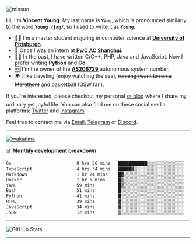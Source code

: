 <p align="left"> <img src="https://komarev.com/ghpvc/?username=missuo&label=Profile%20views&color=0e75b6&style=flat" alt="missuo" /> </p>


Hi, I'm **Vincent Young**. My last name is **`Yang`**, which is pronounced similarly to the word **`Young /jʌŋ/`**, so I used to write it as **`Young`**. 

-  👨‍🎓 I'm a master student majoring in computer science at [**University of Pittsburgh**](https://www.pitt.edu).
-  💼 Once I was an intern at **[PwC AC Shanghai](https://www.linkedin.com/company/pwc-ac-shanghai/)**.
-  👨‍💻 In the past, I have written C/C++, PHP, Java and JavaScript. Now I prefer writing **Python** and **Go**.
-  🆕 I'm the owner of the **[AS206729](https://bgp.tools/AS206729)** autonomous system number.
-  🌍 I like traveling (enjoy watching the sea), ~~running (want to run a Marathon)~~ and basketball (GSW fan).

If you're interested, please checkout my personal [✏️ blog](https://missuo.me/) where I share my ordinary yet joyful life. You can also find me on these social media platforms: [Twitter](https://twitter.com/m1ssuo) and [Instagram](https://www.instagram.com/missuo.me).

Feel free to contact me via <a href="mailto:i@yyt.moe">Email</a>, [Telegram](https://t.me/missuo) or [Discord](https://discordapp.com/users/missuo#7448).

-------

[![wakatime](https://wakatime.com/badge/user/c13cd961-40ca-417a-afb6-1f9ea8ac295c.svg)](https://wakatime.com/@missuo)

📊 **Monthly development breakdown**
<!--START_SECTION:waka-->

```txt
Go                         8 hrs 56 mins   ███████████░░░░░░░░░░░░░░   44.33 %
TypeScript                 4 hrs 34 mins   █████▓░░░░░░░░░░░░░░░░░░░   22.66 %
Markdown                   1 hr 24 mins    █▓░░░░░░░░░░░░░░░░░░░░░░░   06.99 %
Docker                     1 hr 5 mins     █▒░░░░░░░░░░░░░░░░░░░░░░░   05.38 %
YAML                       59 mins         █▒░░░░░░░░░░░░░░░░░░░░░░░   04.93 %
Bash                       51 mins         █░░░░░░░░░░░░░░░░░░░░░░░░   04.23 %
Python                     41 mins         █░░░░░░░░░░░░░░░░░░░░░░░░   03.42 %
HTML                       39 mins         ▓░░░░░░░░░░░░░░░░░░░░░░░░   03.23 %
JavaScript                 34 mins         ▓░░░░░░░░░░░░░░░░░░░░░░░░   02.87 %
JSON                       12 mins         ▒░░░░░░░░░░░░░░░░░░░░░░░░   01.06 %
```

<!--END_SECTION:waka-->

-------

![GitHub Stats](https://github-readme-stats-opal-alpha-76.vercel.app/api?username=missuo&show_icons=true&theme=transparent)

-------

